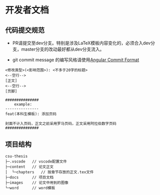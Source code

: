 # 开发者文档

## 代码提交规范
- PR请提交至dev分支。特别是涉及LaTeX模板内容变化的，必须合入dev分支，master分支的改动最好都从dev分支流入。

- git commit message 的编写风格请使用[Angular Commit Format](https://www.ruanyifeng.com/blog/2016/01/commit_message_change_log.html)
```
<修改类型>(<影响范围>): <不多于20字的标题>
<--空行-->
[正文]
<--空行-->
[页脚]

###############
    example:  
---------------
feat(本科生模板): 添加页码

封面不计入页码，正文之前采用罗马页码，正文采用阿拉伯数字页码
###############
```

## 项目结构
```
csu-thesis
├─.vscode   // vscode配置文件
├─content   // 论文正文
│  └─chapters   // 按章节存放的正文.tex文件
├─docs      // 项目文档
├─images    // 论文中用到的图像
└─word      // word模板
```

